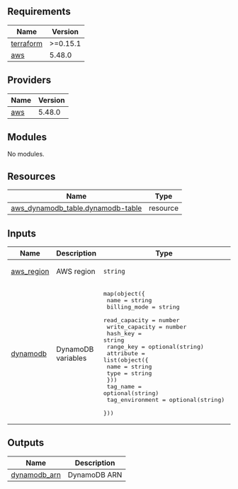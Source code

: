 ## Requirements

| Name | Version |
|------|---------|
| <a name="requirement_terraform"></a> [terraform](#requirement\_terraform) | >=0.15.1 |
| <a name="requirement_aws"></a> [aws](#requirement\_aws) | 5.48.0 |

## Providers

| Name | Version |
|------|---------|
| <a name="provider_aws"></a> [aws](#provider\_aws) | 5.48.0 |

## Modules

No modules.

## Resources

| Name | Type |
|------|------|
| [aws_dynamodb_table.dynamodb-table](https://registry.terraform.io/providers/hashicorp/aws/5.48.0/docs/resources/dynamodb_table) | resource |

## Inputs

| Name | Description | Type | Default | Required |
|------|-------------|------|---------|:--------:|
| <a name="input_aws_region"></a> [aws\_region](#input\_aws\_region) | AWS region | `string` | `"us-east-1"` | no |
| <a name="input_dynamodb"></a> [dynamodb](#input\_dynamodb) | DynamoDB variables | <pre>map(object({<br>    name           = string<br>    billing_mode   = string<br>    read_capacity  = number<br>    write_capacity = number<br>    hash_key       = string<br>    range_key      = optional(string)<br>    attribute = list(object({<br>      name = string<br>      type = string<br>    }))<br>    tag_name        = optional(string)<br>    tag_environment = optional(string)<br>  }))</pre> | n/a | yes |

## Outputs

| Name | Description |
|------|-------------|
| <a name="output_dynamodb_arn"></a> [dynamodb\_arn](#output\_dynamodb\_arn) | DynamoDB ARN |
